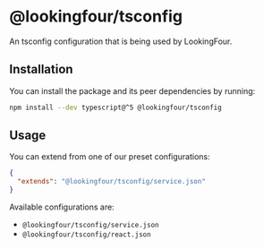 # @lookingfour/tsconfig

An tsconfig configuration that is being used by LookingFour.

## Installation

You can install the package and its peer dependencies by running:

```sh
npm install --dev typescript@^5 @lookingfour/tsconfig
```

## Usage

You can extend from one of our preset configurations:

```json
{
  "extends": "@lookingfour/tsconfig/service.json"
}
```

Available configurations are:

- `@lookingfour/tsconfig/service.json`
- `@lookingfour/tsconfig/react.json`
